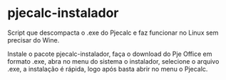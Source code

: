 # pjecalc-instalador

Script que descompacta o .exe do Pjecalc e faz funcionar no Linux sem precisar do Wine.

Instale o pacote pjecalc-instalador, faça o download do Pje Office em formato .exe, abra no menu do sistema o instalador, selecione o arquivo .exe, a instalação é rápida, logo após basta abrir no menu o Pjecalc.
